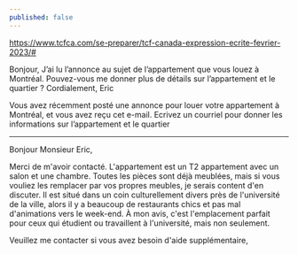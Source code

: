 ```yaml
---
published: false
---
```

https://www.tcfca.com/se-preparer/tcf-canada-expression-ecrite-fevrier-2023/#

Bonjour,
J’ai lu l’annonce au sujet de l’appartement que vous louez à Montréal. Pouvez-vous me donner plus de détails sur l’appartement et le quartier ?
Cordialement,
Eric

Vous avez récemment posté une annonce pour louer votre appartement à Montréal, et vous avez reçu cet e-mail. Ecrivez un courriel pour donner les informations sur l’appartement et le quartier

---
Bonjour Monsieur Eric,

Merci de m'avoir contacté. L'appartement est un T2 appartement avec un salon et une chambre. Toutes les pièces sont déjà meublées, mais si vous vouliez les remplacer par vos propres meubles, je serais content d'en discuter. Il est situé dans un coin culturellement divers près de l'université de la ville, alors il y a beaucoup de restaurants chics et pas mal d'animations vers le week-end. À mon avis, c'est l'emplacement parfait pour ceux qui étudient ou travaillent à l'université, mais non seulement.

Veuillez me contacter si vous avez besoin d'aide supplémentaire,
